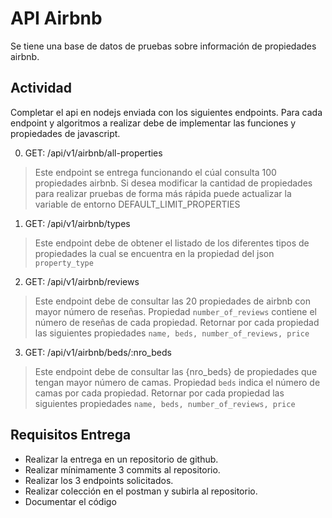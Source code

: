 # API Airbnb

Se tiene una base de datos de pruebas sobre información de propiedades airbnb.

## Actividad
Completar el api en nodejs enviada con los siguientes endpoints.
Para cada endpoint y algoritmos a realizar debe de implementar las funciones y propiedades de javascript.


0. GET: /api/v1/airbnb/all-properties
> Este endpoint se entrega funcionando el cúal consulta 100 propiedades airbnb.
Si desea modificar la cantidad de propiedades para realizar pruebas de forma más rápida puede actualizar la variable de entorno DEFAULT_LIMIT_PROPERTIES


1. GET: /api/v1/airbnb/types
> Este endpoint debe de obtener el listado de los diferentes tipos de propiedades la cual se encuentra en la propiedad del json `property_type`

2. GET: /api/v1/airbnb/reviews 
> Este endpoint debe de consultar las 20 propiedades de airbnb con mayor número de reseñas. Propiedad `number_of_reviews` contiene el número de reseñas de cada propiedad.
Retornar por cada propiedad las siguientes propiedades
`name, beds, number_of_reviews, price`

3. GET: /api/v1/airbnb/beds/:nro_beds
> Este endpoint debe de consultar las {nro_beds} de propiedades que tengan mayor número de camas. Propiedad `beds` indica el número de camas por cada propiedad.
Retornar por cada propiedad las siguientes propiedades
`name, beds, number_of_reviews, price`


## Requisitos Entrega
- Realizar la entrega en un repositorio de github.
- Realizar mínimamente 3 commits al repositorio.
- Realizar los 3 endpoints solicitados.
- Realizar colección en el postman y subirla al repositorio.
- Documentar el código